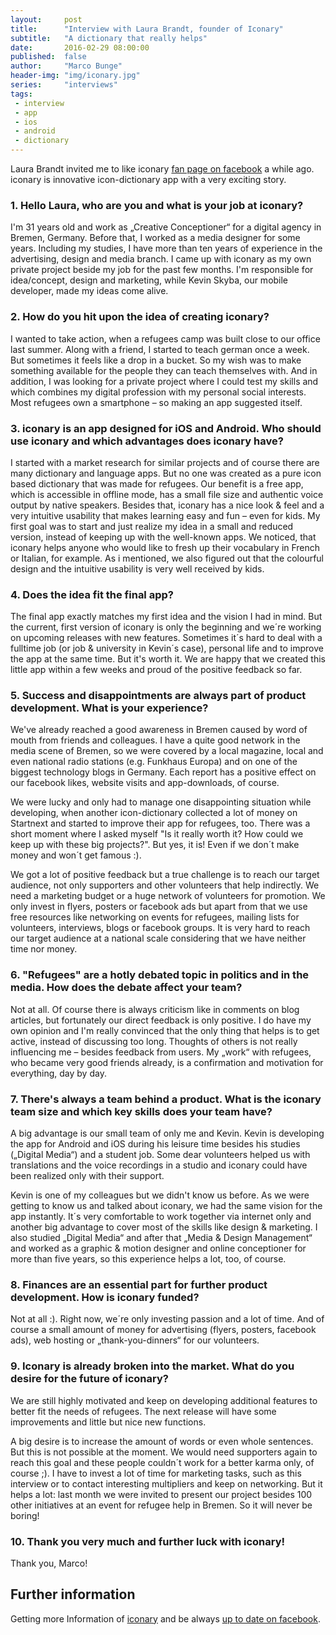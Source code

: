 ```yaml
---
layout:     post
title:      "Interview with Laura Brandt, founder of Iconary"
subtitle:   "A dictionary that really helps"
date:       2016-02-29 08:00:00
published:  false
author:     "Marco Bunge"
header-img: "img/iconary.jpg"
series:     "interviews"
tags:
 - interview
 - app
 - ios
 - android
 - dictionary
---
```


Laura Brandt invited me to like iconary <a href="https://www.facebook.com/iconary" target="_blank">fan page on facebook</a> a while ago. iconary is innovative icon-dictionary app with a very exciting story.

### 1. Hello Laura, who are you and what is your job at iconary?

I'm 31 years old and work as „Creative Conceptioner“ for a digital agency in Bremen, Germany. Before that, I worked as a media designer for some years. Including my studies, I have more than ten years of experience in the advertising, design and media branch. I came up with iconary as my own private project beside my job for the past few months. I'm responsible for idea/concept, design and marketing, while Kevin Skyba, our mobile developer, made my ideas come alive.

### 2. How do you hit upon the idea of creating iconary?

I wanted to take action, when a refugees camp was built close to our office last summer. Along with a friend, I started to teach german once a week. But sometimes it feels like a drop in a bucket. So my wish was to make something available for the people they can teach themselves with. And in addition, I was looking for a private project where I could test my skills and which combines my digital profession with my personal social interests. Most refugees own a smartphone – so making an app suggested itself.

### 3. iconary is an app designed for iOS and Android. Who should use iconary and which advantages does iconary have?

I started with a market research for similar projects and of course there are many dictionary and language apps. But no one was created as a pure icon based dictionary that was made for refugees. Our benefit is a free app, which is accessible in offline mode, has a small file size and authentic voice output by native speakers. Besides that, iconary has a nice look & feel and a very intuitive usability that makes learning easy and fun – even for kids. My first goal was to start and just realize my idea in a small and reduced version, instead of keeping up with the well-known apps.
We noticed, that iconary helps anyone who would like to fresh up their vocabulary in French or Italian, for example. As i mentioned, we also figured out that the colourful design and the intuitive usability is very well received by kids.

### 4. Does the idea fit the final app?

The final app exactly matches my first idea and the vision I had in mind. But the current, first version of iconary is only the beginning and we´re working on upcoming releases with new features. Sometimes it´s hard to deal with a fulltime job (or job & university in Kevin´s case), personal life and to improve the app at the same time. But it's worth it. We are happy that we created this little app within a few weeks and proud of the positive feedback so far.

### 5. Success and disappointments are always part of product development. What is your experience?

We've already reached a good awareness in Bremen caused by word of mouth from friends and colleagues. I have a quite good network in the media scene of Bremen, so we were covered by a local magazine, local and even national radio stations (e.g. Funkhaus Europa) and on one of the biggest technology blogs in Germany. Each report has a positive effect on our facebook likes, website visits and app-downloads, of course.

We were lucky and only had to manage one disappointing situation while developing, when another icon-dictionary collected a lot of money on Startnext and started to improve their app for refugees, too. There was a short moment where I asked myself "Is it really worth it? How could we keep up with these big projects?". But yes, it is! Even if we don´t make money and won´t get famous :).

We got a lot of positive feedback but a true challenge is to reach our target audience, not only supporters and other volunteers that help indirectly. We need a marketing budget or a huge network of volunteers for promotion. We only invest in flyers, posters or facebook ads but apart from that we use free resources like networking on events for refugees, mailing lists for volunteers, interviews, blogs or facebook groups. It is very hard to reach our target audience at a national scale considering that we have neither time nor money.

### 6. "Refugees" are a hotly debated topic in politics and in the media. How does the debate affect your team?

Not at all. Of course there is always criticism like in comments on blog articles, but fortunately our direct feedback is only positive. I do have my own opinion and I'm really convinced that the only thing that helps is to get active, instead of discussing too long. Thoughts of others is not really influencing me – besides feedback from users. My „work“ with refugees, who became very good friends already, is a confirmation and motivation for everything, day by day.

### 7. There's always a team behind a product. What is the iconary team size and which key skills does your team have?

A big advantage is our small team of only me and Kevin. Kevin is developing the app for Android and iOS during his leisure time besides his studies („Digital Media“) and a student job. Some dear volunteers helped us with translations and the voice recordings in a studio and iconary could have been realized only with their support.

Kevin is one of my colleagues but we didn't know us before. As we were getting to know us and talked about iconary, we had the same vision for the app instantly. It´s very comfortable to work together via internet only and another big advantage to cover most of the skills like design & marketing. I also studied „Digital Media“ and after that „Media & Design Management“ and worked as a graphic & motion designer and online conceptioner for more than five years, so this experience helps a lot, too, of course.

### 8. Finances are an essential part for further product development. How is iconary funded?

Not at all :). Right now, we´re only investing passion and a lot of time. And of course a small amount of money for advertising (flyers, posters, facebook ads), web hosting or „thank-you-dinners“ for our volunteers.

### 9. Iconary is already broken into the market. What do you desire for the future of iconary?

We are still highly motivated and keep on developing additional features to better fit the needs of refugees. The next release will have some improvements and little but nice new functions.

A big desire is to increase the amount of words or even whole sentences. But this is not possible at the moment. We would need supporters again to reach this goal and these people couldn´t work for a better karma only, of course ;). I have to invest a lot of time for marketing tasks, such as this interview or to contact interesting multipliers and keep on networking. But it helps a lot: last month we were invited to present our project besides 100 other initiatives at an event for refugee help in Bremen. So it will never be boring!

### 10. Thank you very much and further luck with iconary!

Thank you, Marco!

## Further information

Getting more Information of <a href="http://iconary.eu/" target="_blank">iconary</a> and be always <a href="https://www.facebook.com/iconary" target="_blank">up to date on facebook</a>.
